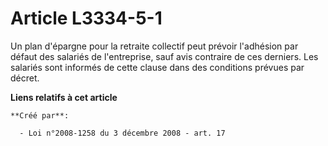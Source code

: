 # Article L3334-5-1

Un plan d'épargne pour la retraite collectif peut prévoir l'adhésion par défaut des salariés de l'entreprise, sauf avis
contraire de ces derniers. Les salariés sont informés de cette clause dans des conditions prévues par décret.

**Liens relatifs à cet article**

	**Créé par**:

	  - Loi n°2008-1258 du 3 décembre 2008 - art. 17
